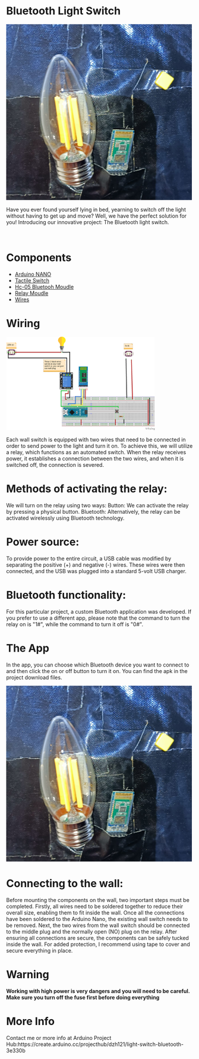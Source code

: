  <h1>Bluetooth Light Switch</h1>
 <img src="BluetotohLightSwitch.jpeg" width=500 highet=500>
 <br>
 <p>Have you ever found yourself lying in bed, yearning to switch off the light without having to get up and move? 
Well, we have the perfect solution for you! Introducing our innovative project: The Bluetooth light switch. 
</p>
<br>
 <h1>Components</h1>
 <ul>
 <li><a href="https://www.newark.com/arduino/a000005/dev-board-atmega328-arduino-nano/dp/13T9275?COM=ref_hackster">Arduino NANO</a></li>
 <li><a href="https://www.newark.com/apem/mjtp1230/switch-tactile-spst-50ma-through/dp/19C7994?COM=ref_hackster">Tactile Switch</a></li>
 <li><a href="https://www.amazon.com/HiLetgo-Wireless-Bluetooth-Transceiver-Arduino/dp/B071YJG8DR">Hc-05 Bluetooh Moudle</a></li>
 <li><a href="https://he.aliexpress.com/item/4000410958178.html?spm=a2g0o.search0304.0.0.2c5b25ca9DmoYg&algo_pvid=b0113c46-13ee-46d5-91c1-ffd3acf38d28&aem_p4p_detail=202205011117445462038397010160024842861&algo_exp_id=b0113c46-13ee-46d5-91c1-ffd3acf38d28-4&pdp_ext_f=%7B%22sku_id%22%3A%2210000001694902783%22%7D&pdp_npi=1%40dis%7CILS%7C%7C5.08%7C%7C%7C%7C%7C%402100bdcf16514290646845674e83e5%7C10000001694902783%7Csea&gatewayAdapt=glo2isr">Relay Moudle</a></li>
 <li><a href="https://www.newark.com/stellar-labs/24-14687/kit-contents-eight-25-ft-spools/dp/44AC9034?COM=ref_hackster">Wires</a></li>
  </ul>
 <h1>Wiring</h1>
 
 <img src="Schematics/LightSwitch_bb.png" width=400 highet=400/>
  
<p>Each wall switch is equipped with two wires that need to be connected in order to send power to the light and turn it on. To achieve this, we will utilize a relay, which functions as an automated switch. When the relay receives power, it establishes a connection between the two wires, and when it is switched off, the connection is severed. </p>
  
<h1>Methods of activating the relay:</h1>
<p>We will turn on the relay using two ways:
Button: We can activate the relay by pressing a physical button. 
Bluetooth: Alternatively, the relay can be activated wirelessly using Bluetooth technology. 
</p>
<h1>Power source:</h1>
<p>To provide power to the entire circuit, a USB cable was modified by separating the positive (+) and negative (-) wires. These wires were then connected, and the USB was plugged into a standard 5-volt USB charger.</p>
<h1>Bluetooth functionality:</h1>
<p>For this particular project, a custom Bluetooth application was developed. If you prefer to use a different app, please note that the command to turn the relay on is "1#", while the command to turn it off is "0#".</p> 
<h1>The App</h1>
<p>In the app, you can choose which Bluetooth device you want to connect to and then click the on or off button to turn it on. You can find the apk in the project download files.</p>
<img src="BluetotohLightSwitch.jpeg" width=500 highet=500>
<h1>Connecting to the wall:</h1>
<p>Before mounting the components on the wall, two important steps must be completed. Firstly, all wires need to be soldered together to reduce their overall size, enabling them to fit inside the wall. Once all the connections have been soldered to the Arduino Nano, the existing wall switch needs to be removed. Next, the two wires from the wall switch should be connected to the middle plug and the normally open (NO) plug on the relay. After ensuring all connections are secure, the components can be safely tucked inside the wall. For added protection, I recommend using tape to cover and secure everything in place.</p>
<h1>Warning</h1>
<p><b>Working with high power is very dangers and you will need to be careful. Make sure you turn off the fuse first before doing everything</b></p>
<h1>More Info</h1>
<p>Contact me or more info at Arduino Project Hub:https://create.arduino.cc/projecthub/dzh121/light-switch-bluetooth-3e330b</p>
